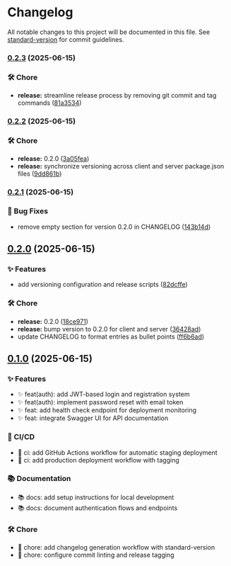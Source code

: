 # Changelog

All notable changes to this project will be documented in this file. See [standard-version](https://github.com/conventional-changelog/standard-version) for commit guidelines.

### [0.2.3](https://github.com/ThomasFourties/sc-planner/compare/v0.2.2...v0.2.3) (2025-06-15)


### 🛠️ Chore

* **release:** streamline release process by removing git commit and tag commands ([81a3534](https://github.com/ThomasFourties/sc-planner/commit/81a35344552d103fa019c38d6f69bfe0fa7da18b))

### [0.2.2](https://github.com/ThomasFourties/sc-planner/compare/v0.2.1...v0.2.2) (2025-06-15)


### 🛠️ Chore

* **release:** 0.2.0 ([3a05fea](https://github.com/ThomasFourties/sc-planner/commit/3a05feaf7340701826296cec911fda66e4dfd7b4))
* **release:** synchronize versioning across client and server package.json files ([9dd861b](https://github.com/ThomasFourties/sc-planner/commit/9dd861bd3c09b249cc7cf91326e7138a70c54b4c))

### [0.2.1](https://github.com/ThomasFourties/sc-planner/compare/v0.2.0...v0.2.1) (2025-06-15)


### 🐛 Bug Fixes

* remove empty section for version 0.2.0 in CHANGELOG ([143b14d](https://github.com/ThomasFourties/sc-planner/commit/143b14deb65dd70568f7df133a9ab5bef9a8924f))

## [0.2.0](https://github.com/ThomasFourties/sc-planner/compare/v0.1.0...v0.2.0) (2025-06-15)


### ✨ Features

* add versioning configuration and release scripts ([82dcffe](https://github.com/ThomasFourties/sc-planner/commit/82dcffee2d7f9a20fc85bad8dbdfeef99c4f4c42))


### 🛠️ Chore

* **release:** 0.2.0 ([18ce971](https://github.com/ThomasFourties/sc-planner/commit/18ce9711dfc0f95dbec3b13ca1f6a35406df7e8b))
* **release:** bump version to 0.2.0 for client and server ([36428ad](https://github.com/ThomasFourties/sc-planner/commit/36428ad6a0a2a535b5d12a66809d028645e1ad98))
* update CHANGELOG to format entries as bullet points ([ff6b6ad](https://github.com/ThomasFourties/sc-planner/commit/ff6b6ad26ecd38f42d06d88d9953d9bf9b25334b))


## [0.1.0](https://github.com/ThomasFourties/sc-planner/compare/v1.0.0...v0.1.0) (2025-06-15)


### ✨ Features

* ✨ feat(auth): add JWT-based login and registration system
* ✨ feat(auth): implement password reset with email token
* ✨ feat: add health check endpoint for deployment monitoring
* ✨ feat: integrate Swagger UI for API documentation

### 👷 CI/CD

* 👷 ci: add GitHub Actions workflow for automatic staging deployment
* 👷 ci: add production deployment workflow with tagging

### 📚 Documentation

* 📚 docs: add setup instructions for local development
* 📚 docs: document authentication flows and endpoints

### 🛠️ Chore

* 🔨 chore: add changelog generation workflow with standard-version
* 🔨 chore: configure commit linting and release tagging